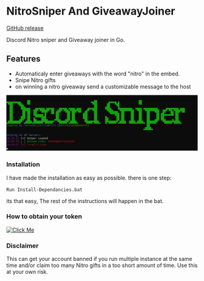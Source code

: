 # NitroSniper And GiveawayJoiner

[GitHub release](https://github.com/CarrotWillKillU/DiscordSniper/releases)

Discord Nitro sniper and Giveaway joiner in Go.

## Features

- Automaticaly enter giveaways with the word "nitro" in the embed.
- Snipe Nitro gifts
- on winning a nitro giveaway send a customizable message to the host

![Screenshot](Screenshot.png)

### Installation

I have made the installation as easy as possible. there is one step:
```
Run Install-Dependancies.bat
```
its that easy, The rest of the instructions will happen in the bat.
 
### How to obtain your token
[![Click Me](https://i.imgur.com/27WvO1N.png)](https://github.com/CarrotWillKillU/DiscordSniper/wiki/Obtaining-Token)

### Disclaimer
This can get your account banned if you run multiple instance at the same time and/or claim too many Nitro gifts in a too short amount of time. Use this at your own risk.

